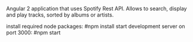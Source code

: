 Angular 2 application that uses Spotify Rest API. Allows to search, display and play tracks, sorted by albums or artists.

install required node packages: #npm install 
start development server on port 3000: #npm start
